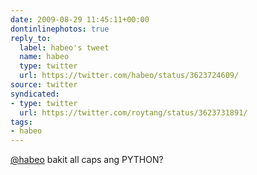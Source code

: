 ```yaml
---
date: 2009-08-29 11:45:11+00:00
dontinlinephotos: true
reply_to:
  label: habeo's tweet
  name: habeo
  type: twitter
  url: https://twitter.com/habeo/status/3623724609/
source: twitter
syndicated:
- type: twitter
  url: https://twitter.com/roytang/status/3623731891/
tags:
- habeo
---
```


[@habeo](https://twitter.com/habeo/) bakit all caps ang PYTHON?